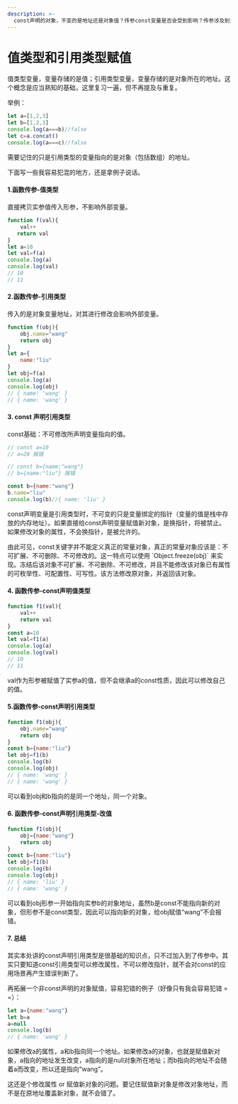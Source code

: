 ```yaml
---
description: >-
  const声明的对象，不变的是地址还是对象值？传参const变量是否会受到影响？传参涉及到变量、数组、对象、回调函数，传参的时候传的究竟是地址还是值？实参赋值是浅拷贝还是深拷贝？在此做一总结。
---
```


# 值类型和引用类型赋值

值类型变量，变量存储的是值；引用类型变量，变量存储的是对象所在的地址。这个概念是应当熟知的基础，这里复习一遍，但不再提及与重复。

举例：

```javascript
let a=[1,2,3]
let b=[1,2,3]
console.log(a===b)//false
let c=a.concat()
console.log(a===c)//false
```

需要记住的只是引用类型的变量指向的是对象（包括数组）的地址。

下面写一些我容易犯混的地方，还是拿例子说话。

#### 1.函数传参-值类型

直接拷贝实参值传入形参，不影响外部变量。

```javascript
function f(val){
    val++
   return val 
}
let a=10
let val=f(a)
console.log(a)
console.log(val)
// 10
// 11
```

#### 2.函数传参-引用类型

传入的是对象变量地址，对其进行修改会影响外部变量。

```javascript
function f(obj){
    obj.name="wang"
    return obj
}
let a={
    name:"liu"
}
let obj=f(a)
console.log(a)
console.log(obj)
// { name: 'wang' }
// { name: 'wang' }
```

#### 3. const 声明引用类型

const基础：不可修改所声明变量指向的值。

```javascript
// const a=10
// a=20 报错

// const b={name:"wang"}
// b={name:"liu"} 报错

const b={name:"wang"}
b.name="liu"
console.log(b)//{ name: 'liu' }
```

const声明变量是引用类型时，不可变的只是变量绑定的指针（变量的值是栈中存放的内存地址）。如果直接给const声明变量赋值新对象，是换指针，将被禁止。如果修改对象的属性，不会换指针，是被允许的。

由此可见，const关键字并不能定义真正的常量对象，真正的常量对象应该是：不可扩展、不可删除、不可修改的。这一特点可以使用 \`Object.freeze\(obj\)\` 来实现。冻结后该对象不可扩展、不可删除、不可修改，并且不能修改该对象已有属性的可枚举性、可配置性、可写性。该方法修改原对象，并返回该对象。

#### 4. 函数传参-const声明值类型

```javascript
function f1(val){
    val++
    return val
}
const a=10
let val=f1(a)
console.log(a)
console.log(val)
// 10
// 11
```

val作为形参被赋值了实参a的值，但不会继承a的const性质，因此可以修改自己的值。

#### 5.函数传参-const声明引用类型

```javascript
function f1(obj){
    obj.name="wang"
    return obj
}
const b={name:"liu"}
let obj=f1(b)
console.log(b)
console.log(obj)
// { name: 'wang' }
// { name: 'wang' }
```

可以看到obj和b指向的是同一个地址，同一个对象。

#### 6. 函数传参-const声明引用类型-改值

```javascript
function f1(obj){
    obj={name:"wang"}
    return obj
}
const b={name:"liu"}
let obj=f1(b)
console.log(b)
console.log(obj)
// { name: 'liu' }
// { name: 'wang' }
```

可以看到obj形参一开始指向实参b的对象地址，虽然b是const不能指向新的对象，但形参不是const类型，因此可以指向新的对象，给obj赋值“wang”不会报错。

#### 7. 总结

其实本处讲的const声明引用类型是很基础的知识点，只不过加入到了传参中。其实只要知道const引用类型可以修改属性，不可以修改指针，就不会对const的应用场景再产生错误判断了。

再拓展一个非const声明的对象赋值，容易犯错的例子（好像只有我会容易犯错 = =）：

```javascript
let a={name:"wang"}
let b=a
a=null
console.log(b)
// { name: 'wang' }
```

如果修改a的属性，a和b指向同一个地址。如果修改a的对象，也就是赋值新对象，a指向的地址发生改变，a指向的是null对象所在地址；而b指向的地址不会随着a而改变，所以还是指向“wang”。

这还是个修改属性 or 赋值新对象的问题。要记住赋值新对象是修改对象地址，而不是在原地址覆盖新对象，就不会错了。



